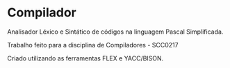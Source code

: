 # Compilador

 Analisador Léxico e Sintático de códigos na linguagem Pascal Simplificada.
 
 Trabalho feito para a disciplina de Compiladores - SCC0217
 
 Criado utilizando as ferramentas FLEX e YACC/BISON.
